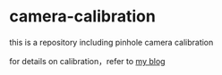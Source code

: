 # camera-calibration
this is a repository including pinhole camera calibration　

for details on calibration，refer to [my blog](https://blog.csdn.net/He3he3he/article/details/98769173#%C2%A0%E5%87%BD%E6%95%B0%E8%AE%B2%E8%A7%A3%EF%BC%9A)　

